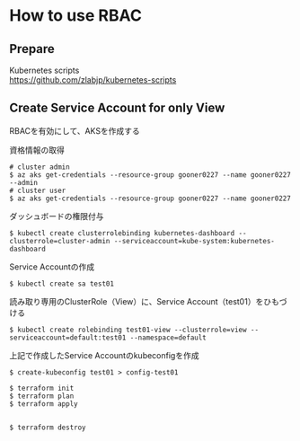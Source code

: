 # How to use RBAC

## Prepare

Kubernetes scripts  
https://github.com/zlabjp/kubernetes-scripts

## Create Service Account for only View

RBACを有効にして、AKSを作成する

資格情報の取得

```shell-session
# cluster admin
$ az aks get-credentials --resource-group gooner0227 --name gooner0227 --admin
# cluster user
$ az aks get-credentials --resource-group gooner0227 --name gooner0227
```

ダッシュボードの権限付与

```shell-session
$ kubectl create clusterrolebinding kubernetes-dashboard --clusterrole=cluster-admin --serviceaccount=kube-system:kubernetes-dashboard
```

Service Accountの作成

```shell-session
$ kubectl create sa test01
```

読み取り専用のClusterRole（View）に、Service Account（test01）をひもづける

```shell-session
$ kubectl create rolebinding test01-view --clusterrole=view --serviceaccount=default:test01 --namespace=default
```

上記で作成したService Accountのkubeconfigを作成

```shell-session
$ create-kubeconfig test01 > config-test01
```




```shell-session
$ terraform init
$ terraform plan
$ terraform apply


$ terraform destroy
```

